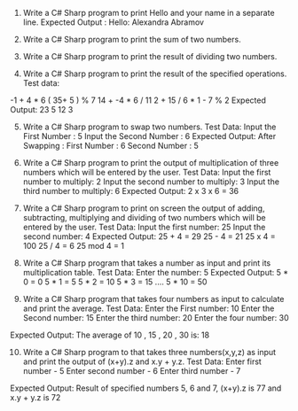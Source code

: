 1. Write a C# Sharp program to print Hello and your name in a separate line. 
Expected Output :
Hello: Alexandra Abramov


2. Write a C# Sharp program to print the sum of two numbers. 


3. Write a C# Sharp program to print the result of dividing two numbers. 


4. Write a C# Sharp program to print the result of the specified operations. 
Test data:

-1 + 4 * 6
( 35+ 5 ) % 7
14 + -4 * 6 / 11
2 + 15 / 6 * 1 - 7 % 2
Expected Output:
23
5
12
3


5. Write a C# Sharp program to swap two numbers. 
Test Data:
Input the First Number : 5
Input the Second Number : 6
Expected Output:
After Swapping :
First Number : 6
Second Number : 5


6. Write a C# Sharp program to print the output of multiplication of three numbers which will be entered by the user. 
Test Data:
Input the first number to multiply: 2
Input the second number to multiply: 3
Input the third number to multiply: 6
Expected Output:
2 x 3 x 6 = 36


7. Write a C# Sharp program to print on screen the output of adding, subtracting, multiplying and dividing of two numbers which will be entered by the user. 
Test Data:
Input the first number: 25
Input the second number: 4
Expected Output:
25 + 4 = 29
25 - 4 = 21
25 x 4 = 100
25 / 4 = 6
25 mod 4 = 1


8. Write a C# Sharp program that takes a number as input and print its multiplication table. 
Test Data:
Enter the number: 5
Expected Output:
5 * 0 = 0
5 * 1 = 5
5 * 2 = 10
5 * 3 = 15
....
5 * 10 = 50


9. Write a C# Sharp program that takes four numbers as input to calculate and print the average. 
Test Data:
Enter the First number: 10
Enter the Second number: 15
Enter the third number: 20
Enter the four number: 30

Expected Output:
The average of 10 , 15 , 20 , 30 is: 18


10. Write a C# Sharp program to that takes three numbers(x,y,z) as input and print the output of (x+y).z and x.y + y.z. 
Test Data:
Enter first number - 5
Enter second number - 6
Enter third number - 7

Expected Output:
Result of specified numbers 5, 6 and 7, (x+y).z is 77 and x.y + y.z is 72
